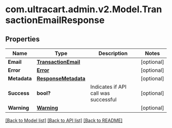 # com.ultracart.admin.v2.Model.TransactionEmailResponse
## Properties

Name | Type | Description | Notes
------------ | ------------- | ------------- | -------------
**Email** | [**TransactionEmail**](TransactionEmail.md) |  | [optional] 
**Error** | [**Error**](Error.md) |  | [optional] 
**Metadata** | [**ResponseMetadata**](ResponseMetadata.md) |  | [optional] 
**Success** | **bool?** | Indicates if API call was successful | [optional] 
**Warning** | [**Warning**](Warning.md) |  | [optional] 


[[Back to Model list]](../README.md#documentation-for-models) [[Back to API list]](../README.md#documentation-for-api-endpoints) [[Back to README]](../README.md)

